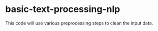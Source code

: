 # basic-text-processing-nlp
This code will use various preprocessing steps to clean the input data.
